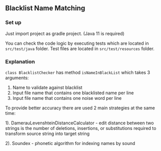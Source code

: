 ## Blacklist Name Matching

### Set up

Just import project as gradle project. (Java 11 is required)

You can check the code logic by executing tests which are located in ```src/test/java``` folder. 
Test files are located in ```src/test/resources``` folder. 

### Explanation

```class BlacklistChecker``` has method ```isNameInBlackList``` which takes 3 arguments:
1. Name to validate against blacklist
2. Input file name that contains one blacklisted name per line
3. Input file name that contains one noise word per line

To provide better accuracy there are used 2 main strategies at the same time: 
    
1). DamerauLevenshteinDistanceCalculator  - edit distance between two strings is the number of deletions, insertions, or substitutions required to transform source string into target string
    
2). Soundex - phonetic algorithm for indexing names by sound



